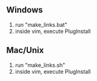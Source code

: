 ## Windows
1. run "make_links.bat"
2. inside vim, execute PlugInstall

## Mac/Unix
1. run "make_links.sh"
2. inside vim, execute PlugInstall

